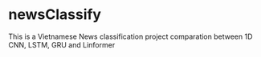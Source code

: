# newsClassify
This is a Vietnamese News classification project comparation between 1D CNN, LSTM, GRU and Linformer
